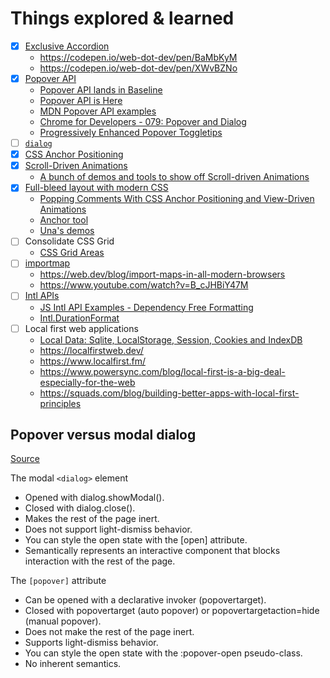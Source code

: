 # Things explored & learned

- [x] [Exclusive Accordion](https://developer.chrome.com/docs/css-ui/exclusive-accordion)
  - https://codepen.io/web-dot-dev/pen/BaMbKyM
  - https://codepen.io/web-dot-dev/pen/XWvBZNo
- [x] [Popover API](https://developer.mozilla.org/en-US/docs/Web/API/Popover_API)
  - [Popover API lands in Baseline](https://web.dev/blog/popover-api?hl=en)
  - [Popover API is Here](https://frontendmasters.com/blog/popover-api-is-here/)
  - [MDN Popover API examples](https://mdn.github.io/dom-examples/popover-api/)
  - [Chrome for Developers - 079: Popover and Dialog](https://www.youtube.com/watch?v=6u7EbMuxNkE)
  - [Progressively Enhanced Popover Toggletips](https://css-irl.info/progressively-enhanced-popover-toggletips)
- [ ] [`dialog`](https://developer.mozilla.org/en-US/docs/Web/HTML/Element/dialog)
- [x] [CSS Anchor Positioning](https://css-tricks.com/css-anchor-positioning-guide)
- [x] [Scroll-Driven Animations](https://css-tricks.com/unleash-the-power-of-scroll-driven-animations/)
  - [A bunch of demos and tools to show off Scroll-driven Animations](https://scroll-driven-animations.style/)
- [x] [Full-bleed layout with modern CSS](https://css-tip.com/full-bleed-layout)
  - [Popping Comments With CSS Anchor Positioning and View-Driven Animations](https://css-tricks.com/popping-comments-with-css-anchor-positioning-and-view-driven-animations)
  - [Anchor tool](https://anchor-tool.com/)
  - [Una's demos](https://codepen.io/collection/ExkRWw)
- [ ] Consolidate CSS Grid
  - [CSS Grid Areas](https://ishadeed.com/article/css-grid-area)
- [ ] [importmap](https://developer.mozilla.org/en-US/docs/Web/HTML/Element/script/type/importmap)
  - https://web.dev/blog/import-maps-in-all-modern-browsers
  - https://www.youtube.com/watch?v=B_cJHBiY47M
- [ ] [Intl APIs](https://developer.mozilla.org/en-US/docs/Web/JavaScript/Reference/Global_Objects/Intl)
  - [JS Intl API Examples - Dependency Free Formatting](https://www.youtube.com/watch?v=DyHXvcX0BGQ)
  - [Intl.DurationFormat](https://developer.mozilla.org/en-US/docs/Web/JavaScript/Reference/Global_Objects/Intl/DurationFormat)
- [ ] Local first web applications
  - [Local Data: Sqlite, LocalStorage, Session, Cookies and IndexDB](https://www.youtube.com/watch?v=VzUHeLsJOrs)
  - https://localfirstweb.dev/
  - https://www.localfirst.fm/
  - https://www.powersync.com/blog/local-first-is-a-big-deal-especially-for-the-web
  - https://squads.com/blog/building-better-apps-with-local-first-principles

## Popover versus modal dialog

[Source](https://web.dev/blog/popover-api?hl=en#popover_versus_modal_dialog)

The modal `<dialog>` element

- Opened with dialog.showModal().
- Closed with dialog.close().
- Makes the rest of the page inert.
- Does not support light-dismiss behavior.
- You can style the open state with the [open] attribute.
- Semantically represents an interactive component that blocks interaction with the rest of the page.

The `[popover]` attribute

- Can be opened with a declarative invoker (popovertarget).
- Closed with popovertarget (auto popover) or popovertargetaction=hide (manual popover).
- Does not make the rest of the page inert.
- Supports light-dismiss behavior.
- You can style the open state with the :popover-open pseudo-class.
- No inherent semantics.
